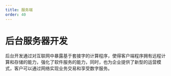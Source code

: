 ```yaml
---
title: 服务端
order: 40
---
```


# 后台服务器开发
后台开发通过对互联网中暴露基于套接字的计算程序，使得客户端程序拥有远程计算和存储的能力，强化了软件服务的能力，同时，也为企业提供了新型的运营模式，客户可以通过网络实现业务交易和享受数字服务。